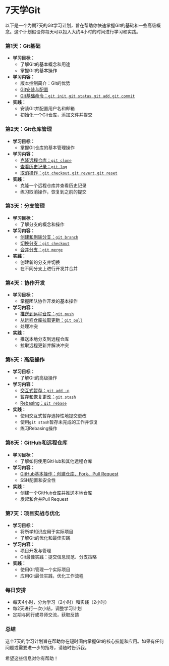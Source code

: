 # 7天学Git

以下是一个为期7天的Git学习计划，旨在帮助你快速掌握Git的基础和一些高级概念。这个计划假设你每天可以投入大约4小时的时间进行学习和实践。

### 第1天：Git基础
- **学习目标：**
  - 了解Git的基本概念和用途
  - 掌握Git的基本操作
- **学习内容：**
  - 版本控制简介：Git的优势
  - [Git安装与配置](https://github.com/uwspstar/20-Day-Challenge-List/blob/main/Git/Day1_1_Git%20Installation%20and%20Configuration.md)
  - [Git基础命令：`git init`, `git status`, `git add`, `git commit`](https://github.com/uwspstar/20-Day-Challenge-List/blob/main/Git/Day1_2_Git%20Basic%20Commands.md)
- **实践：**
  - 安装Git并配置用户名和邮箱
  - 初始化一个Git仓库，添加文件并提交

### 第2天：Git仓库管理
- **学习目标：**
  - 掌握Git仓库的基本管理操作
- **学习内容：**
  - [克隆远程仓库：`git clone`](https://github.com/uwspstar/20-Day-Challenge-List/blob/main/Git/Day2_1_Cloning%20a%20Remote%20Repository.md)
  - [查看历史记录：`git log`](https://github.com/uwspstar/20-Day-Challenge-List/blob/main/Git/Day2_2_Viewing%20History.md)
  - [取消操作：`git checkout`, `git revert`, `git reset`]()
- **实践：**
  - 克隆一个远程仓库并查看历史记录
  - 练习取消操作，恢复到之前的提交

### 第3天：分支管理
- **学习目标：**
  - 了解分支的概念和操作
- **学习内容：**
  - [创建和删除分支：`git branch`](https://github.com/uwspstar/20-Day-Challenge-List/blob/main/Git/Day3_1_Creating%20and%20Deleting%20Branches.md)
  - [切换分支：`git checkout`](https://github.com/uwspstar/20-Day-Challenge-List/blob/main/Git/Day3_2_Switching%20Branches.md)
  - [合并分支：`git merge`](https://github.com/uwspstar/20-Day-Challenge-List/blob/main/Git/Day3_3_Merging%20Branches.md)
- **实践：**
  - 创建新的分支并切换
  - 在不同分支上进行开发并合并

### 第4天：协作开发
- **学习目标：**
  - 掌握团队协作开发的基本操作
- **学习内容：**
  - [推送到远程仓库：`git push`](https://github.com/uwspstar/20-Day-Challenge-List/blob/main/Git/Day4_1_Pushing%20to%20a%20Remote%20Repository.md)
  - [从远程仓库拉取更新：`git pull`](https://github.com/uwspstar/20-Day-Challenge-List/blob/main/Git/Day4_2_Pulling%20Updates%20from%20a%20Remote%20Repository.md)
  - 处理冲突
- **实践：**
  - 推送本地分支到远程仓库
  - 拉取远程更新并解决冲突

### 第5天：高级操作
- **学习目标：**
  - 了解Git的高级操作
- **学习内容：**
  - [交互式暂存：`git add -p`](https://github.com/uwspstar/20-Day-Challenge-List/blob/main/Git/Day5_1_Interactive%20Staging.md)
  - [暂存和恢复更改：`git stash`](https://github.com/uwspstar/20-Day-Challenge-List/blob/main/Git/Day5_2_Stashing%20and%20Restoring%20Changes.md)
  - [Rebasing：`git rebase`](https://github.com/uwspstar/20-Day-Challenge-List/blob/main/Git/Day5_3_Rebasing.md)
- **实践：**
  - 使用交互式暂存选择性地提交更改
  - 使用`git stash`暂存未完成的工作并恢复
  - 练习Rebasing操作

### 第6天：GitHub和远程仓库
- **学习目标：**
  - 了解如何使用GitHub和其他远程仓库
- **学习内容：**
  - [GitHub基本操作：创建仓库、Fork、Pull Request](https://github.com/uwspstar/20-Day-Challenge-List/blob/main/Git/Day6_1_Creating%20a%20Repository%2C%20Forking%2C%20and%20Pull%20Requests.md)
  - SSH配置和安全性
- **实践：**
  - 创建一个GitHub仓库并推送本地仓库
  - 发起和合并Pull Request

### 第7天：项目实战与优化
- **学习目标：**
  - 将所学知识应用于实际项目
  - 了解Git的优化和最佳实践
- **学习内容：**
  - 项目开发与管理
  - Git最佳实践：提交信息规范、分支策略
- **实践：**
  - 使用Git管理一个实际项目
  - 应用Git最佳实践，优化工作流程

### 每日安排
- 每天4小时，分为学习（2小时）和实践（2小时）
- 每2天进行一次小结，调整学习计划
- 定期与同行或导师交流，获取反馈

### 总结
这个7天的学习计划旨在帮助你在短时间内掌握Git的核心技能和应用。如果有任何问题或需要进一步的指导，请随时告诉我。

希望这些信息对你有帮助！
